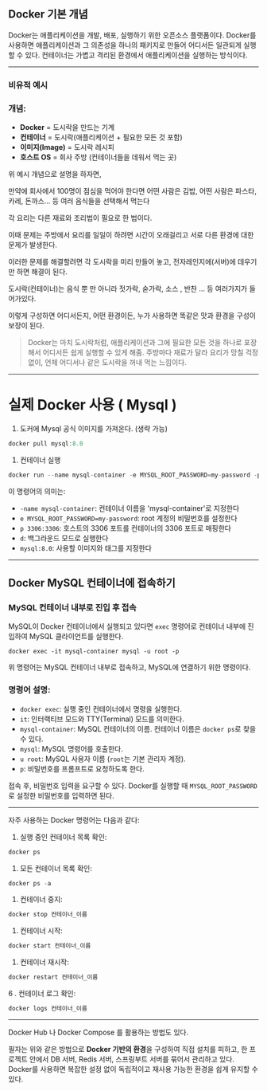 ## Docker 기본 개념

Docker는 애플리케이션을 개발, 배포, 실행하기 위한 오픈소스 플랫폼이다. Docker를 사용하면 애플리케이션과 그 의존성을 하나의 패키지로 만들어 어디서든 일관되게 실행할 수 있다. 컨테이너는 가볍고 격리된 환경에서 애플리케이션을 실행하는 방식이다.

---

### 비유적 예시

### 개념:

- **Docker** = 도시락을 만드는 기계
- **컨테이너** = 도시락(애플리케이션 + 필요한 모든 것 포함)
- **이미지(Image)** = 도시락 레시피
- **호스트 OS** = 회사 주방 (컨테이너들을 데워서 먹는 곳)

위 예시 개념으로 설명을 하자면, 

만약에 회사에서 100명이 점심을 먹어야 한다면 어떤 사람은 김밥, 어떤 사람은 파스타, 카레, 돈까스… 등 여러 음식들을 선택해서 먹는다 

각 요리는 다른 재료와 조리법이 필요로 한 법이다.

이때 문제는 주방에서 요리를 일일이 하려면 시간이 오래걸리고 서로 다른 환경에 대한 문제가 발생한다.

이러한 문제를 해결할려면 각 도시락을 미리 만들어 놓고,  전자레인지에(서버)에 데우기만 하면 해결이 된다.

도시락(컨테이너)는  음식 뿐 만 아니라 젓가락, 숟가락, 소스 , 반찬 … 등 여러가지가 들어가있다. 

이렇게 구성하면 어디서든지, 어떤 환경이든, 누가 사용하면 똑같은 맛과 환경을 구성이 보장이 된다.

> Docker는 마치 도시락처럼, 애플리케이션과 그에 필요한 모든 것을 하나로 포장해서 어디서든 쉽게 실행할 수 있게 해줌. 주방마다 재료가 달라 요리가 망칠 걱정 없이, 언제 어디서나 같은 도시락을 꺼내 먹는 느낌이다.
> 

---

# 실제 Docker 사용 ( Mysql )

1. 도커에 Mysql 공식 이미지를 가져온다. (생략 가능)

```java
docker pull mysql:8.0
```

1. 컨테이너 실행 

```java
docker run --name mysql-container -e MYSQL_ROOT_PASSWORD=my-password -p 3306:3306 -d mysql:8.0
```

이 명령어의 의미는:

- `-name mysql-container`: 컨테이너 이름을 'mysql-container'로 지정한다
- `e MYSQL_ROOT_PASSWORD=my-password`: root 계정의 비밀번호를 설정한다
- `p 3306:3306`: 호스트의 3306 포트를 컨테이너의 3306 포트로 매핑한다
- `d`: 백그라운드 모드로 실행한다
- `mysql:8.0`: 사용할 이미지와 태그를 지정한다

---

## Docker MySQL 컨테이너에 접속하기

### MySQL 컨테이너 내부로 진입 후 접속

MySQL이 Docker 컨테이너에서 실행되고 있다면 `exec` 명령어로 컨테이너 내부에 진입하여 MySQL 클라이언트를 실행한다.

`docker exec -it mysql-container mysql -u root -p`

위 명령어는 MySQL 컨테이너 내부로 접속하고, MySQL에 연결하기 위한 명령이다.

### 명령어 설명:

- `docker exec`: 실행 중인 컨테이너에서 명령을 실행한다.
- `it`: 인터랙티브 모드와 TTY(Terminal) 모드를 의미한다.
- `mysql-container`: MySQL 컨테이너의 이름. 컨테이너 이름은 `docker ps`로 찾을 수 있다.
- `mysql`: MySQL 명령어를 호출한다.
- `u root`: MySQL 사용자 이름 (`root`는 기본 관리자 계정).
- `p`: 비밀번호를 프롬프트로 요청하도록 한다.

접속 후, 비밀번호 입력을 요구할 수 있다. Docker를 실행할 때 `MYSQL_ROOT_PASSWORD`로 설정한 비밀번호를 입력하면 된다.

---

자주 사용하는 Docker 명령어는 다음과 같다:

1. 실행 중인 컨테이너 목록 확인:

```java
docker ps 
```

1. 모든 컨테이너 목록 확인:

```java
docker ps -a
```

1. 컨테이너 중지:

```java
docker stop 컨테이너_이름
```

1. 컨테이너 시작:

```java
docker start 컨테이너_이름
```

1. 컨테이너 재시작:

```java
docker restart 컨테이너_이름 
```

6 . 컨테이너 로그 확인:

```java
docker logs 컨테이너_이름
```

---

Docker Hub 나 Docker Compose 를 활용하는 방법도 있다.

필자는 위와 같은 방법으로 **Docker 기반의 환경**을 구성하여 직접 설치를 피하고, 한 프로젝트 안에서 DB 서버, Redis 서버, 스프링부트 서버를 묶어서 관리하고 있다. Docker를 사용하면 복잡한 설정 없이 독립적이고 재사용 가능한 환경을 쉽게 유지할 수 있다.